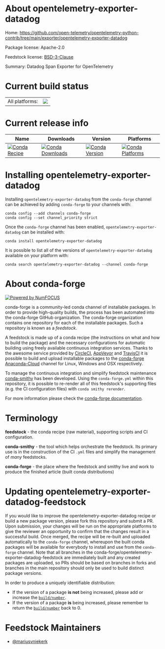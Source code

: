 About opentelemetry-exporter-datadog
====================================

Home: https://github.com/open-telemetry/opentelemetry-python-contrib/tree/main/exporter/opentelemetry-exporter-datadog

Package license: Apache-2.0

Feedstock license: [BSD-3-Clause](https://github.com/conda-forge/opentelemetry-exporter-datadog-feedstock/blob/master/LICENSE.txt)

Summary: Datadog Span Exporter for OpenTelemetry

Current build status
====================


<table><tr><td>All platforms:</td>
    <td>
      <a href="https://dev.azure.com/conda-forge/feedstock-builds/_build/latest?definitionId=13628&branchName=master">
        <img src="https://dev.azure.com/conda-forge/feedstock-builds/_apis/build/status/opentelemetry-exporter-datadog-feedstock?branchName=master">
      </a>
    </td>
  </tr>
</table>

Current release info
====================

| Name | Downloads | Version | Platforms |
| --- | --- | --- | --- |
| [![Conda Recipe](https://img.shields.io/badge/recipe-opentelemetry--exporter--datadog-green.svg)](https://anaconda.org/conda-forge/opentelemetry-exporter-datadog) | [![Conda Downloads](https://img.shields.io/conda/dn/conda-forge/opentelemetry-exporter-datadog.svg)](https://anaconda.org/conda-forge/opentelemetry-exporter-datadog) | [![Conda Version](https://img.shields.io/conda/vn/conda-forge/opentelemetry-exporter-datadog.svg)](https://anaconda.org/conda-forge/opentelemetry-exporter-datadog) | [![Conda Platforms](https://img.shields.io/conda/pn/conda-forge/opentelemetry-exporter-datadog.svg)](https://anaconda.org/conda-forge/opentelemetry-exporter-datadog) |

Installing opentelemetry-exporter-datadog
=========================================

Installing `opentelemetry-exporter-datadog` from the `conda-forge` channel can be achieved by adding `conda-forge` to your channels with:

```
conda config --add channels conda-forge
conda config --set channel_priority strict
```

Once the `conda-forge` channel has been enabled, `opentelemetry-exporter-datadog` can be installed with:

```
conda install opentelemetry-exporter-datadog
```

It is possible to list all of the versions of `opentelemetry-exporter-datadog` available on your platform with:

```
conda search opentelemetry-exporter-datadog --channel conda-forge
```


About conda-forge
=================

[![Powered by NumFOCUS](https://img.shields.io/badge/powered%20by-NumFOCUS-orange.svg?style=flat&colorA=E1523D&colorB=007D8A)](http://numfocus.org)

conda-forge is a community-led conda channel of installable packages.
In order to provide high-quality builds, the process has been automated into the
conda-forge GitHub organization. The conda-forge organization contains one repository
for each of the installable packages. Such a repository is known as a *feedstock*.

A feedstock is made up of a conda recipe (the instructions on what and how to build
the package) and the necessary configurations for automatic building using freely
available continuous integration services. Thanks to the awesome service provided by
[CircleCI](https://circleci.com/), [AppVeyor](https://www.appveyor.com/)
and [TravisCI](https://travis-ci.com/) it is possible to build and upload installable
packages to the [conda-forge](https://anaconda.org/conda-forge)
[Anaconda-Cloud](https://anaconda.org/) channel for Linux, Windows and OSX respectively.

To manage the continuous integration and simplify feedstock maintenance
[conda-smithy](https://github.com/conda-forge/conda-smithy) has been developed.
Using the ``conda-forge.yml`` within this repository, it is possible to re-render all of
this feedstock's supporting files (e.g. the CI configuration files) with ``conda smithy rerender``.

For more information please check the [conda-forge documentation](https://conda-forge.org/docs/).

Terminology
===========

**feedstock** - the conda recipe (raw material), supporting scripts and CI configuration.

**conda-smithy** - the tool which helps orchestrate the feedstock.
                   Its primary use is in the construction of the CI ``.yml`` files
                   and simplify the management of *many* feedstocks.

**conda-forge** - the place where the feedstock and smithy live and work to
                  produce the finished article (built conda distributions)


Updating opentelemetry-exporter-datadog-feedstock
=================================================

If you would like to improve the opentelemetry-exporter-datadog recipe or build a new
package version, please fork this repository and submit a PR. Upon submission,
your changes will be run on the appropriate platforms to give the reviewer an
opportunity to confirm that the changes result in a successful build. Once
merged, the recipe will be re-built and uploaded automatically to the
`conda-forge` channel, whereupon the built conda packages will be available for
everybody to install and use from the `conda-forge` channel.
Note that all branches in the conda-forge/opentelemetry-exporter-datadog-feedstock are
immediately built and any created packages are uploaded, so PRs should be based
on branches in forks and branches in the main repository should only be used to
build distinct package versions.

In order to produce a uniquely identifiable distribution:
 * If the version of a package **is not** being increased, please add or increase
   the [``build/number``](https://docs.conda.io/projects/conda-build/en/latest/resources/define-metadata.html#build-number-and-string).
 * If the version of a package **is** being increased, please remember to return
   the [``build/number``](https://docs.conda.io/projects/conda-build/en/latest/resources/define-metadata.html#build-number-and-string)
   back to 0.

Feedstock Maintainers
=====================

* [@mariusvniekerk](https://github.com/mariusvniekerk/)

